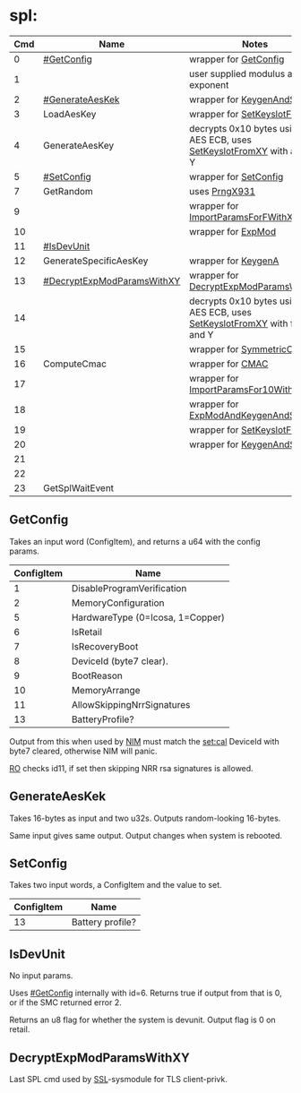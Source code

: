 # spl:

| Cmd | Name                                                                 | Notes                                                                                                                               |
| --- | -------------------------------------------------------------------- | ----------------------------------------------------------------------------------------------------------------------------------- |
| 0   | [\#GetConfig](#GetConfig "wikilink")                                 | wrapper for [GetConfig](SMC#GetConfig.md##GetConfig "wikilink")                                                                     |
| 1   |                                                                      | user supplied modulus and exponent                                                                                                  |
| 2   | [\#GenerateAesKek](#GenerateAesKek "wikilink")                       | wrapper for [KeygenAndSealX](SMC#KeygenAndSealX.md##KeygenAndSealX "wikilink")                                                      |
| 3   | LoadAesKey                                                           | wrapper for [SetKeyslotFromXY](SMC#SetKeyslotFromXY.md##SetKeyslotFromXY "wikilink")                                                |
| 4   | GenerateAesKey                                                       | decrypts 0x10 bytes using AES ECB, uses [SetKeyslotFromXY](SMC#SetKeyslotFromXY.md##SetKeyslotFromXY "wikilink") with a fixed Y     |
| 5   | [\#SetConfig](#SetConfig "wikilink")                                 | wrapper for [SetConfig](SMC#SetConfig.md##SetConfig "wikilink")                                                                     |
| 7   | GetRandom                                                            | uses [PrngX931](SMC#PrngX931.md##PrngX931 "wikilink")                                                                               |
| 9   |                                                                      | wrapper for [ImportParamsForFWithXY](SMC#ImportParamsForFWithXY.md##ImportParamsForFWithXY "wikilink")                              |
| 10  |                                                                      | wrapper for [ExpMod](SMC#ExpMod.md##ExpMod "wikilink")                                                                              |
| 11  | [\#IsDevUnit](#IsDevUnit "wikilink")                                 |                                                                                                                                     |
| 12  | GenerateSpecificAesKey                                               | wrapper for [KeygenA](SMC#KeygenA.md##KeygenA "wikilink")                                                                           |
| 13  | [\#DecryptExpModParamsWithXY](#DecryptExpModParamsWithXY "wikilink") | wrapper for [DecryptExpModParamsWithXY](SMC#DecryptExpModParamsWithXY.md##DecryptExpModParamsWithXY "wikilink")                     |
| 14  |                                                                      | decrypts 0x10 bytes using AES ECB, uses [SetKeyslotFromXY](SMC#SetKeyslotFromXY.md##SetKeyslotFromXY "wikilink") with fixed X and Y |
| 15  |                                                                      | wrapper for [SymmetricCrypto](SMC#SymmetricCrypto.md##SymmetricCrypto "wikilink")                                                   |
| 16  | ComputeCmac                                                          | wrapper for [CMAC](SMC#CMAC.md##CMAC "wikilink")                                                                                    |
| 17  |                                                                      | wrapper for [ImportParamsFor10WithXY](SMC#ImportParamsFor10WithXY.md##ImportParamsFor10WithXY "wikilink")                           |
| 18  |                                                                      | wrapper for [ExpModAndKeygenAndSealZ](SMC#ExpModAndKeygenAndSealZ.md##ExpModAndKeygenAndSealZ "wikilink")                           |
| 19  |                                                                      | wrapper for [SetKeyslotFromZ](SMC#SetKeyslotFromZ.md##SetKeyslotFromZ "wikilink")                                                   |
| 20  |                                                                      | wrapper for [KeygenAndSealZ](SMC#KeygenAndSealZ.md##KeygenAndSealZ "wikilink")                                                      |
| 21  |                                                                      |                                                                                                                                     |
| 22  |                                                                      |                                                                                                                                     |
| 23  | GetSplWaitEvent                                                      |                                                                                                                                     |

## GetConfig

Takes an input word (ConfigItem), and returns a u64 with the config
params.

| ConfigItem | Name                             |
| ---------- | -------------------------------- |
| 1          | DisableProgramVerification       |
| 2          | MemoryConfiguration              |
| 5          | HardwareType (0=Icosa, 1=Copper) |
| 6          | IsRetail                         |
| 7          | IsRecoveryBoot                   |
| 8          | DeviceId (byte7 clear).          |
| 9          | BootReason                       |
| 10         | MemoryArrange                    |
| 11         | AllowSkippingNrrSignatures       |
| 13         | BatteryProfile?                  |

Output from this when used by [NIM](NIM%20services.md "wikilink") must
match the [set:cal](Settings%20services.md "wikilink") DeviceId with
byte7 cleared, otherwise NIM will panic.

[RO](Loader%20services.md "wikilink") checks id11, if set then skipping
NRR rsa signatures is allowed.

## GenerateAesKek

Takes 16-bytes as input and two u32s. Outputs random-looking 16-bytes.

Same input gives same output. Output changes when system is rebooted.

## SetConfig

Takes two input words, a ConfigItem and the value to set.

| ConfigItem | Name             |
| ---------- | ---------------- |
| 13         | Battery profile? |

## IsDevUnit

No input params.

Uses [\#GetConfig](#GetConfig "wikilink") internally with id=6. Returns
true if output from that is 0, or if the SMC returned error 2.

Returns an u8 flag for whether the system is devunit. Output flag is 0
on retail.

## DecryptExpModParamsWithXY

Last SPL cmd used by [SSL](SSL%20services.md "wikilink")-sysmodule for
TLS client-privk.
